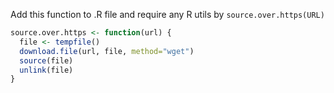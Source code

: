 Add this function to .R file and require any R utils by `source.over.https(URL)`

```R
source.over.https <- function(url) {
  file <- tempfile()
  download.file(url, file, method="wget")
  source(file)
  unlink(file)
}
```
